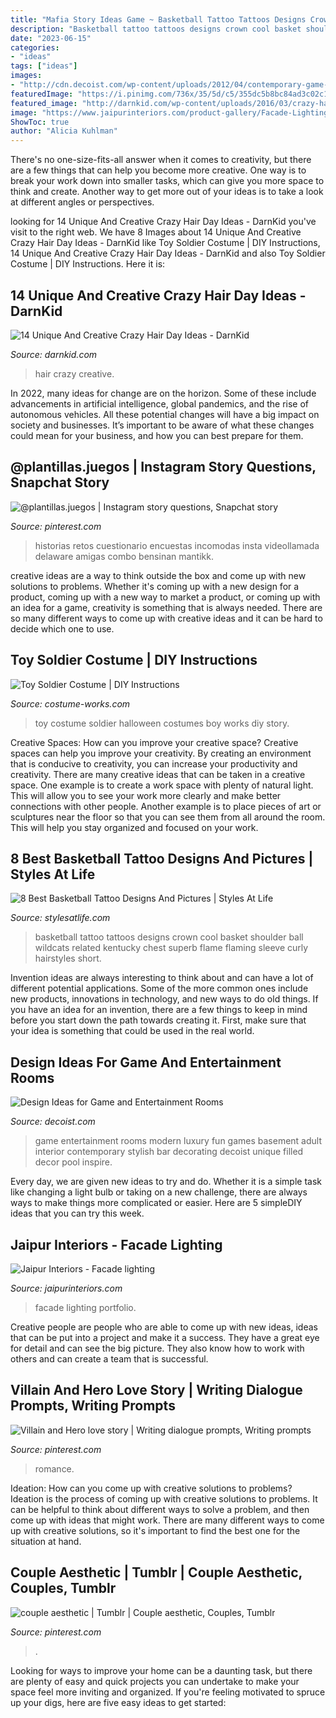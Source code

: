 ```yaml
---
title: "Mafia Story Ideas Game ~ Basketball Tattoo Tattoos Designs Crown Cool Basket Shoulder Ball Wildcats Related Kentucky Chest Superb Flame Flaming Sleeve Curly Hairstyles Short"
description: "Basketball tattoo tattoos designs crown cool basket shoulder ball wildcats related kentucky chest superb flame flaming sleeve curly hairstyles short"
date: "2023-06-15"
categories:
- "ideas"
tags: ["ideas"]
images:
- "http://cdn.decoist.com/wp-content/uploads/2012/04/contemporary-game-room-design.jpg"
featuredImage: "https://i.pinimg.com/736x/35/5d/c5/355dc5b8bc84ad3c02c16cf35eed6f8e.jpg"
featured_image: "http://darnkid.com/wp-content/uploads/2016/03/crazy-hair-day-5__605.jpg"
image: "https://www.jaipurinteriors.com/product-gallery/Facade-Lighting/2.jpg"
ShowToc: true
author: "Alicia Kuhlman"
---
```



There's no one-size-fits-all answer when it comes to creativity, but there are a few things that can help you become more creative. One way is to break your work down into smaller tasks, which can give you more space to think and create. Another way to get more out of your ideas is to take a look at different angles or perspectives.

	

		
looking for 14 Unique And Creative Crazy Hair Day Ideas - DarnKid you've visit to the right web. We have 8 Images about 14 Unique And Creative Crazy Hair Day Ideas - DarnKid like Toy Soldier Costume | DIY Instructions, 14 Unique And Creative Crazy Hair Day Ideas - DarnKid and also Toy Soldier Costume | DIY Instructions. Here it is:
		
    
## 14 Unique And Creative Crazy Hair Day Ideas - DarnKid

<img loading=lazy src="http://darnkid.com/wp-content/uploads/2016/03/crazy-hair-day-5__605.jpg" onerror="this.onerror=null;this.src='https://tse1.mm.bing.net/th?id=OIP.dFzS16RkKfeIo95Pc81P3wHaJ4&amp;pid=15.1';" alt="14 Unique And Creative Crazy Hair Day Ideas - DarnKid">

_Source: darnkid.com_

>hair crazy creative. 

	

In 2022, many ideas for change are on the horizon. Some of these include advancements in artificial intelligence, global pandemics, and the rise of autonomous vehicles. All these potential changes will have a big impact on society and businesses. It’s important to be aware of what these changes could mean for your business, and how you can best prepare for them.

    
## @plantillas.juegos | Instagram Story Questions, Snapchat Story

<img loading=lazy src="https://i.pinimg.com/736x/57/c4/2c/57c42cc27aa10d091662c2c459705a9f.jpg" onerror="this.onerror=null;this.src='https://tse4.mm.bing.net/th?id=OIP.L0OGaNXS-nAaXDSOOMmhzQHaNK&amp;pid=15.1';" alt="@plantillas.juegos | Instagram story questions, Snapchat story">

_Source: pinterest.com_

>historias retos cuestionario encuestas incomodas insta videollamada delaware amigas combo bensinan mantikk. 

	

creative ideas are a way to think outside the box and come up with new solutions to problems. Whether it's coming up with a new design for a product, coming up with a new way to market a product, or coming up with an idea for a game, creativity is something that is always needed. There are so many different ways to come up with creative ideas and it can be hard to decide which one to use.

    
## Toy Soldier Costume | DIY Instructions

<img loading=lazy src="https://photos.costume-works.com/full/toy_soldier6.jpg" onerror="this.onerror=null;this.src='https://tse3.mm.bing.net/th?id=OIP.2Q9xezv7t26gv4QUNxT6AQHaKO&amp;pid=15.1';" alt="Toy Soldier Costume | DIY Instructions">

_Source: costume-works.com_

>toy costume soldier halloween costumes boy works diy story. 

	

Creative Spaces: How can you improve your creative space?
Creative spaces can help you improve your creativity. By creating an environment that is conducive to creativity, you can increase your productivity and creativity. There are many creative ideas that can be taken in a creative space. One example is to create a work space with plenty of natural light. This will allow you to see your work more clearly and make better connections with other people. Another example is to place pieces of art or sculptures near the floor so that you can see them from all around the room. This will help you stay organized and focused on your work.

    
## 8 Best Basketball Tattoo Designs And Pictures | Styles At Life

<img loading=lazy src="https://www.tattooshunter.com/wp-content/uploads/2016/07/Flaming-Crown-Basketball-Tattoo-On-Shoulder-For-Cool-Men.jpg" onerror="this.onerror=null;this.src='https://tse4.mm.bing.net/th?id=OIP.hkhZjqd6WIlWjezJQV4nUwHaKl&amp;pid=15.1';" alt="8 Best Basketball Tattoo Designs And Pictures | Styles At Life">

_Source: stylesatlife.com_

>basketball tattoo tattoos designs crown cool basket shoulder ball wildcats related kentucky chest superb flame flaming sleeve curly hairstyles short. 

	

Invention ideas are always interesting to think about and can have a lot of different potential applications. Some of the more common ones include new products, innovations in technology, and new ways to do old things. If you have an idea for an invention, there are a few things to keep in mind before you start down the path towards creating it. First, make sure that your idea is something that could be used in the real world.

    
## Design Ideas For Game And Entertainment Rooms

<img loading=lazy src="http://cdn.decoist.com/wp-content/uploads/2012/04/contemporary-game-room-design.jpg" onerror="this.onerror=null;this.src='https://tse2.mm.bing.net/th?id=OIP._bptzjniXTOsPFQ3Ko-s_wHaE8&amp;pid=15.1';" alt="Design Ideas for Game and Entertainment Rooms">

_Source: decoist.com_

>game entertainment rooms modern luxury fun games basement adult interior contemporary stylish bar decorating decoist unique filled decor pool inspire. 

	

Every day, we are given new ideas to try and do. Whether it is a simple task like changing a light bulb or taking on a new challenge, there are always ways to make things more complicated or easier. Here are 5 simpleDIY ideas that you can try this week.

    
## Jaipur Interiors - Facade Lighting

<img loading=lazy src="https://www.jaipurinteriors.com/product-gallery/Facade-Lighting/2.jpg" onerror="this.onerror=null;this.src='https://tse4.mm.bing.net/th?id=OIP.1mgqv9hNm5XvIU1wgmvLuwHaFj&amp;pid=15.1';" alt="Jaipur Interiors - Facade lighting">

_Source: jaipurinteriors.com_

>facade lighting portfolio. 

	

Creative people are people who are able to come up with new ideas, ideas that can be put into a project and make it a success. They have a great eye for detail and can see the big picture. They also know how to work with others and can create a team that is successful.

    
## Villain And Hero Love Story | Writing Dialogue Prompts, Writing Prompts

<img loading=lazy src="https://i.pinimg.com/736x/b1/ac/41/b1ac413dfb80407820f304a06bed1bc3.jpg" onerror="this.onerror=null;this.src='https://tse1.mm.bing.net/th?id=OIP.lpNY3fWNq3gQlJK7jVa3ZgHaNK&amp;pid=15.1';" alt="Villain and Hero love story | Writing dialogue prompts, Writing prompts">

_Source: pinterest.com_

>romance. 

	

Ideation: How can you come up with creative solutions to problems?
Ideation is the process of coming up with creative solutions to problems. It can be helpful to think about different ways to solve a problem, and then come up with ideas that might work. There are many different ways to come up with creative solutions, so it's important to find the best one for the situation at hand.

    
## Couple Aesthetic | Tumblr | Couple Aesthetic, Couples, Tumblr

<img loading=lazy src="https://i.pinimg.com/736x/35/5d/c5/355dc5b8bc84ad3c02c16cf35eed6f8e.jpg" onerror="this.onerror=null;this.src='https://tse3.mm.bing.net/th?id=OIP.DlarPYly_EcUZZ9Vi_sYWgHaJ3&amp;pid=15.1';" alt="couple aesthetic | Tumblr | Couple aesthetic, Couples, Tumblr">

_Source: pinterest.com_

>. 

	

Looking for ways to improve your home can be a daunting task, but there are plenty of easy and quick projects you can undertake to make your space feel more inviting and organized. If you're feeling motivated to spruce up your digs, here are five easy ideas to get started: 

